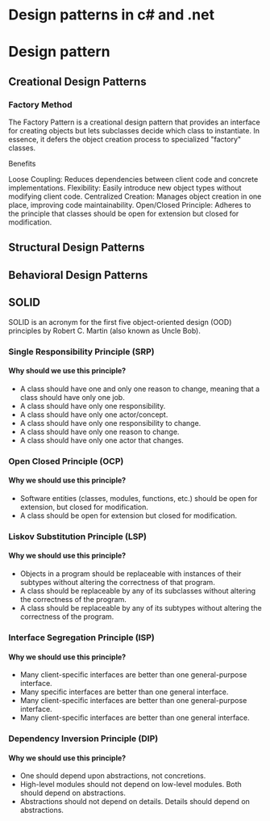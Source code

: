 ﻿# Design patterns in c# and .net

# Design pattern

## Creational Design Patterns

### Factory Method

The Factory Pattern is a creational design pattern that provides an interface for creating objects but lets subclasses
decide which class to instantiate. In essence, it defers the object creation process to specialized "factory" classes.

Benefits

Loose Coupling: Reduces dependencies between client code and concrete implementations.
Flexibility: Easily introduce new object types without modifying client code.
Centralized Creation: Manages object creation in one place, improving code maintainability.
Open/Closed Principle: Adheres to the principle that classes should be open for extension but closed for modification.

## Structural Design Patterns

## Behavioral Design Patterns

## SOLID

SOLID is an acronym for the first five object-oriented design (OOD) principles by Robert C. Martin (also known as Uncle
Bob).

### Single Responsibility Principle (SRP)

#### Why should we use this principle?

- A class should have one and only one reason to change, meaning that a class should have only one job.
- A class should have only one responsibility.
- A class should have only one actor/concept.
- A class should have only one responsibility to change.
- A class should have only one reason to change.
- A class should have only one actor that changes.

### Open Closed Principle (OCP)

#### Why we should use this principle?

- Software entities (classes, modules, functions, etc.) should be open for extension, but closed for modification.
- A class should be open for extension but closed for modification.

### Liskov Substitution Principle (LSP)

#### Why we should use this principle?

- Objects in a program should be replaceable with instances of their subtypes without altering the correctness of that
  program.
- A class should be replaceable by any of its subclasses without altering the correctness of the program.
- A class should be replaceable by any of its subtypes without altering the correctness of the program.

### Interface Segregation Principle (ISP)

#### Why we should use this principle?

- Many client-specific interfaces are better than one general-purpose interface.
- Many specific interfaces are better than one general interface.
- Many client-specific interfaces are better than one general-purpose interface.
- Many client-specific interfaces are better than one general interface.

### Dependency Inversion Principle (DIP)

#### Why we should use this principle?

- One should depend upon abstractions, not concretions.
- High-level modules should not depend on low-level modules. Both should depend on abstractions.
- Abstractions should not depend on details. Details should depend on abstractions.
